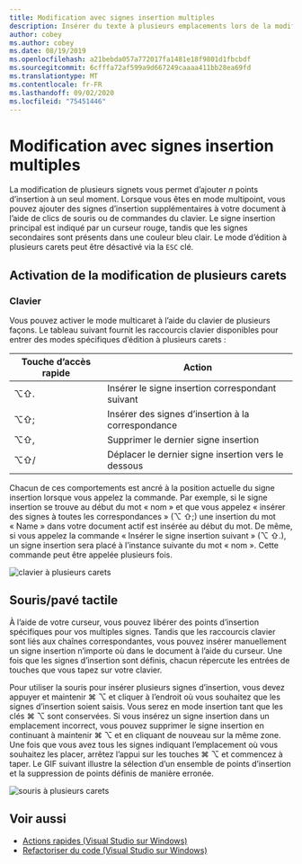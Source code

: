 ```yaml
---
title: Modification avec signes insertion multiples
description: Insérer du texte à plusieurs emplacements lors de la modification du code dans Visual Studio pour Mac.
author: cobey
ms.author: cobey
ms.date: 08/19/2019
ms.openlocfilehash: a21bebda057a772017fa1481e18f9801d1fbcbdf
ms.sourcegitcommit: 6cfffa72af599a9d667249caaaa411bb28ea69fd
ms.translationtype: MT
ms.contentlocale: fr-FR
ms.lasthandoff: 09/02/2020
ms.locfileid: "75451446"
---
```

# <a name="multi-caret-editing"></a>Modification avec signes insertion multiples

La modification de plusieurs signets vous permet d’ajouter _n_ points d’insertion à un seul moment. Lorsque vous êtes en mode multipoint, vous pouvez ajouter des signes d’insertion supplémentaires à votre document à l’aide de clics de souris ou de commandes du clavier. Le signe insertion principal est indiqué par un curseur rouge, tandis que les signes secondaires sont présents dans une couleur bleu clair. Le mode d’édition à plusieurs carets peut être désactivé via la `ESC` clé.

## <a name="enabling-multi-caret-editing"></a>Activation de la modification de plusieurs carets

### <a name="keyboard"></a>Clavier

Vous pouvez activer le mode multicaret à l’aide du clavier de plusieurs façons. Le tableau suivant fournit les raccourcis clavier disponibles pour entrer des modes spécifiques d’édition à plusieurs carets :

| Touche d’accès rapide  | Action                        | 
|---------| ------------------------------|
|  ⌥⇧.   | Insérer le signe insertion correspondant suivant    | 
|  ⌥⇧;   | Insérer des signes d’insertion à la correspondance | 
|  ⌥⇧,   | Supprimer le dernier signe insertion             | 
|  ⌥⇧/   | Déplacer le dernier signe insertion vers le dessous          | 

Chacun de ces comportements est ancré à la position actuelle du signe insertion lorsque vous appelez la commande. Par exemple, si le signe insertion se trouve au début du mot « nom » et que vous appelez « insérer des signes à toutes les correspondances » (⌥ ⇧;) une insertion du mot « Name » dans votre document actif est insérée au début du mot. De même, si vous appelez la commande « Insérer le signe insertion suivant » (⌥ ⇧.), un signe insertion sera placé à l’instance suivante du mot « nom ». Cette commande peut être appelée plusieurs fois.

![clavier à plusieurs carets](media/multi-caret-keyboard.gif)

## <a name="mousetouchpad"></a>Souris/pavé tactile

À l’aide de votre curseur, vous pouvez libérer des points d’insertion spécifiques pour vos multiples signes. Tandis que les raccourcis clavier sont liés aux chaînes correspondantes, vous pouvez insérer manuellement un signe insertion n’importe où dans le document à l’aide du curseur. Une fois que les signes d’insertion sont définis, chacun répercute les entrées de touches que vous tapez sur votre clavier.

Pour utiliser la souris pour insérer plusieurs signes d’insertion, vous devez appuyer et maintenir ⌘ ⌥ et cliquer à l’endroit où vous souhaitez que les signes d’insertion soient saisis. Vous serez en mode insertion tant que les clés ⌘ ⌥ sont conservées. Si vous insérez un signe insertion dans un emplacement incorrect, vous pouvez supprimer le signe insertion en continuant à maintenir ⌘ ⌥ et en cliquant de nouveau sur la même zone. Une fois que vous avez tous les signes indiquant l’emplacement où vous souhaitez les placer, arrêtez l’appui sur les touches ⌘ ⌥ et commencez à taper. Le GIF suivant illustre la sélection d’un ensemble de points d’insertion et la suppression de points définis de manière erronée.

![souris à plusieurs carets](media/multi-caret-mouse.gif)

## <a name="see-also"></a>Voir aussi

- [Actions rapides (Visual Studio sur Windows)](/visualstudio/ide/quick-actions)
- [Refactoriser du code (Visual Studio sur Windows)](/visualstudio/ide/refactoring-in-visual-studio)
